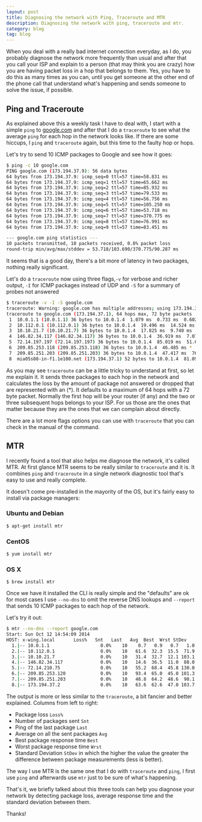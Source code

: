 ```yaml
---
layout: post
title: Diagnosing the network with Ping, Traceroute and MTR
description: Diagnosing the network with ping, traceroute and mtr.
category: blog
tag: blog
---
```


When you deal with a really bad internet connection everyday, as I do, you
probably diagnose the network more frequently than usual and after that you
call your ISP and explain to a person (that may think you are crazy) how you
are having packet loss in a hop that belongs to them. Yes, you have to do this
as many times as you can, until you get someone at the other end of the phone
call that understand what's happening and sends someone to solve the issue, if
possible.

## Ping and Traceroute

As explained above this a weekly task I have to deal with, I start with a
simple `ping` to [google.com][google] and after that I do a `traceroute` to see
what the average `ping` for each hop in the network looks like. If there are
some hiccups, I `ping` and `traceroute` again, but this time to the faulty hop
or hops.

Let's try to send 10 ICMP packages to Google and see how it goes:

```bash
$ ping -c 10 google.com
PING google.com (173.194.37.9): 56 data bytes
64 bytes from 173.194.37.9: icmp_seq=0 ttl=57 time=58.831 ms
64 bytes from 173.194.37.9: icmp_seq=1 ttl=57 time=65.662 ms
64 bytes from 173.194.37.9: icmp_seq=2 ttl=57 time=85.932 ms
64 bytes from 173.194.37.9: icmp_seq=3 ttl=57 time=79.533 ms
64 bytes from 173.194.37.9: icmp_seq=4 ttl=57 time=56.756 ms
64 bytes from 173.194.37.9: icmp_seq=5 ttl=57 time=105.250 ms
64 bytes from 173.194.37.9: icmp_seq=6 ttl=57 time=53.718 ms
64 bytes from 173.194.37.9: icmp_seq=7 ttl=57 time=370.775 ms
64 bytes from 173.194.37.9: icmp_seq=8 ttl=57 time=76.991 ms
64 bytes from 173.194.37.9: icmp_seq=9 ttl=57 time=83.451 ms

--- google.com ping statistics ---
10 packets transmitted, 10 packets received, 0.0% packet loss
round-trip min/avg/max/stddev = 53.718/103.690/370.775/90.287 ms
```

It seems that is a good day, there's a bit more of latency in two packages,
nothing really significant.

Let's do a `traceroute` now using three flags,`-v` for verbose and richer
output, `-I` for ICMP packages instead of UDP and `-S` for a summary of probes
not answered

```bash
$ traceroute -v -I -S google.com
traceroute: Warning: google.com has multiple addresses; using 173.194.37.1
traceroute to google.com (173.194.37.1), 64 hops max, 72 byte packets
 1  10.0.1.1 (10.0.1.1) 36 bytes to 10.0.1.4  1.079 ms  0.733 ms  0.602 ms (0% loss)
 2  10.112.0.1 (10.112.0.1) 36 bytes to 10.0.1.4  19.496 ms  14.524 ms  19.342 ms (0% loss)
 3  10.10.21.7 (10.10.21.7) 36 bytes to 10.0.1.4  17.825 ms  9.740 ms  33.740 ms (0% loss)
 4  146.82.34.117 (146.82.34.117) 36 bytes to 10.0.1.4  36.919 ms  7.079 ms  44.011 ms (0% loss)
 5  72.14.197.197 (72.14.197.197) 36 bytes to 10.0.1.4  85.019 ms  51.686 ms  64.695 ms (0% loss)
 6  209.85.253.118 (209.85.253.118) 36 bytes to 10.0.1.4  46.485 ms *  49.122 ms (33% loss)
 7  209.85.251.203 (209.85.251.203) 36 bytes to 10.0.1.4  47.417 ms  76.920 ms  49.649 ms (0% loss)
 8  mia05s08-in-f1.1e100.net (173.194.37.1) 52 bytes to 10.0.1.4  81.094 ms  50.548 ms  54.033 ms (0% loss)
```

As you may see `traceroute` can be a little tricky to understand at first, so
let me explain it. It sends three packages to each hop in the network and
calculates the loss by the amount of package not answered or dropped that are
represented with an (*). It defaults to a maximum of 64 hops with a 72 byte
packet. Normally the first hop will be your router (if any) and the two or
three subsequent hops belongs to your ISP. For us those are the ones that
matter because they are the ones that we can complain about directly.

There are a lot more flags options you can use with `traceroute` that you can
check in the manual of the command.

## MTR

I recently found a tool that also helps me diagnose the network, it's called
MTR. At first glance MTR seems to be really similar to `traceroute` and it is.
It combines `ping` and `traceroute` in a single network diagnostic tool that's
easy to use and really complete.

It doesn't come pre-installed in the mayority of the OS, but it's fairly easy
to install via package managers:

### Ubuntu and Debian

```bash
$ apt-get install mtr
```
### CentOS

```bash
$ yum install mtr
```

### OS X

```
$ brew install mtr
```

Once we have it installed the CLI is really simple and the "defaults" are ok
for most cases I use `--no-dns` to omit the reverse DNS lookups and `--report`
that sends 10 ICMP packages to each hop of the network.

Let's try it out:

```bash
$ mtr --no-dns --report google.com
Start: Sun Oct 12 14:54:09 2014
HOST: x-wing.local       Loss%   Snt   Last   Avg  Best  Wrst StDev
  1.|-- 10.0.1.1                   0.0%    10    0.7   0.9   0.7   1.0   0.0
  2.|-- 10.112.0.1                 0.0%    10   61.6  32.3  15.5  71.9  19.6
  3.|-- 10.10.21.7                 0.0%    10   31.4  32.7  12.1 103.1  28.0
  4.|-- 146.82.34.117              0.0%    10   14.6  36.5  11.0  88.0  24.4
  5.|-- 72.14.210.75               0.0%    10   55.2  68.4  45.8 130.0  27.9
  6.|-- 209.85.253.120             0.0%    10   93.4  65.0  45.0 101.3  19.3
  7.|-- 209.85.251.203             0.0%    10   48.8  64.2  48.6  90.1  15.1
  8.|-- 173.194.37.2               0.0%    10   63.6  62.6  47.0 103.7  17.8
```

The output is more or less similar to the `traceroute`, a bit fancier and better
explained. Columns from left to right:

- Package loss `Loss%`
- Number of packages sent `Snt`
- Ping of the last package `Last`
- Average on all the sent packages `Avg`
- Best package response time `Best`
- Worst package response time `Wrst`
- Standard Deviation `StDev` in which the higher the value the greater the
  difference between package measurements (less is better).

The way I use MTR is the same one that I do with `traceroute` and `ping`, I
first use `ping` and afterwards use `mtr` just to be sure of what's happening.

That's it, we briefly talked about this three tools can help you diagnose your
network by detecting package loss, average response time and the standard
deviation between them.

Thanks!

[google]: https://www.google.com/
